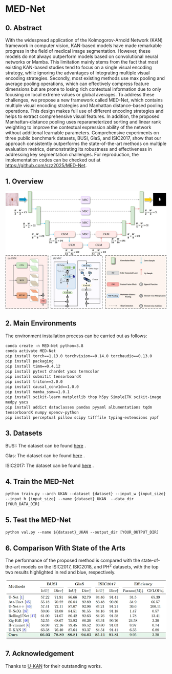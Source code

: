 # MED-Net

## 0. Abstract

With the widespread application of the Kolmogorov-Arnold Network (KAN) framework in computer vision, KAN-based models have made remarkable progress in the field of medical image segmentation. However, these models do not always outperform models based on convolutional neural networks or Mamba. This limitation mainly stems from the fact that most existing KAN-based studies tend to focus on a single visual encoding strategy, while ignoring the advantages of integrating multiple visual encoding strategies. Secondly, most existing methods use max pooling and average pooling operations, which can effectively compress feature dimensions but are prone to losing rich contextual information due to only focusing on local extreme values or global averages. To address these challenges, we propose a new framework called MED-Net, which contains multiple visual encoding strategies and Manhattan distance-based pooling operations. This design makes full use of different encoding strategies and helps to extract comprehensive visual features. In addition, the proposed Manhattan-distance pooling uses reparameterized sorting and linear rank weighting to improve the contextual expression ability of the network without additional learnable parameters. Comprehensive experiments on three public benchmark datasets, BUSI, GlaS, and ISIC2017, show that our approach consistently outperforms the state-of-the-art methods on multiple evaluation metrics, demonstrating its robustness and effectiveness in addressing key segmentation challenges. For reproduction, the implementation codes can be checked out at https://github.com/szz2025/MED-Net.



## 1. Overview

<div align="center">
<img src="Figs/MED-Net.jpg" />
</div>



## 2. Main Environments

The environment installation process can be carried out as follows:

```
conda create -n MED-Net python=3.8
conda activate MED-Net
pip install torch==1.13.0 torchvision==0.14.0 torchaudio==0.13.0 
pip install packaging
pip install timm==0.4.12
pip install pytest chardet yacs termcolor
pip install submitit tensorboardX
pip install triton==2.0.0
pip install causal_conv1d==1.0.0  
pip install mamba_ssm==1.0.1
pip install scikit-learn matplotlib thop h5py SimpleITK scikit-image medpy yacs
pip install addict dataclasses pandas pyyaml albumentations tqdm tensorboardX numpy opencv-python
pip install perceptual pillow scipy tifffile typing-extensions yapf
```



## 3. Datasets

BUSI: The dataset can be found [here](https://www.kaggle.com/datasets/aryashah2k/breast-ultrasound-images-dataset) .

Glas: The dataset can be found [here](https://websignon.warwick.ac.uk/origin/slogin?shire=https%3A%2F%2Fwarwick.ac.uk%2Fsitebuilder2%2Fshire-read&providerId=urn%3Awarwick.ac.uk%3Asitebuilder2%3Aread%3Aservice&target=https%3A%2F%2Fwarwick.ac.uk%2Ffac%2Fcross_fac%2Ftia%2Fdata%2Fglascontest&status=notloggedin) .

ISIC2017: The dataset can be found [here](https://challenge.isic-archive.com/data/) .





## 4. Train the MED-Net

```
python train.py --arch UKAN --dataset {dataset} --input_w {input_size} --input_h {input_size} --name {dataset}_UKAN  --data_dir [YOUR_DATA_DIR]
```



## 5. Test the MED-Net 

```
python val.py --name ${dataset}_UKAN --output_dir [YOUR_OUTPUT_DIR] 
```



## 6. Comparison With State of the Arts

The performance of the proposed method is compared with the state-of-the-art models on the ISIC2017, ISIC2018, and $\text{PH}^2$ datasets, with the top two results highlighted in red and blue, respectively.

<div align="center">
<img src="Figs/Table1.png" />
</div>



## 7. Acknowledgement

Thanks to [U-KAN](https://github.com/Zhaoyi-Yan/U-KAN) for their outstanding works.
